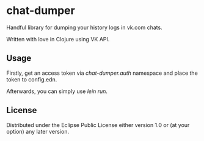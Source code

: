 # chat-dumper

Handful library for dumping your history logs in vk.com chats.

Written with love in Clojure using VK API.

## Usage

Firstly, get an access token via *chat-dumper.auth* namespace and place the token to config.edn.

Afterwards, you can simply use *lein run*.
## License

Distributed under the Eclipse Public License either version 1.0 or (at
your option) any later version.
